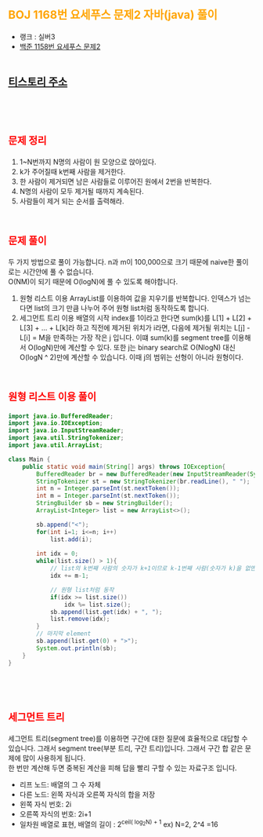 # <span style="color:orange; font-size:17pt; font-weight:bold">BOJ 1168번 요세푸스 문제2 자바(java)  풀이</span>
- 랭크 : 실버3
- [백준 1158번 요세푸스 문제2](https://www.acmicpc.net/problem/1168)
<br><br>

## [티스토리 주소](https://hoho325.tistory.com/)
<br><br>

# <span style="color: red; font-size:15pt">문제 정리</span>
1. 1~N번까지 N명의 사람이 원 모양으로 앉아있다.
2. k가 주어질때 k번째 사람을 제거한다.
3. 한 사람이 제거되면 남은 사람들로 이루어진 원에서 2번을 반복한다.
4. N명의 사람이 모두 제거될 때까지 계속된다.
5. 사람들이 제거 되는 순서를 출력해라.
<br><br>

# <span style="color: red; font-size:15pt">문제 풀이</span>
두 가지 방법으로 풀이 가능합니다. n과 m이 100,000으로 크기 때문에 naive한 풀이로는 시간안에 풀 수 없습니다.  
O(NM)이 되기 때문에 O(logN)에 풀 수 있도록 해야합니다.  
1. 원형 리스트 이용
    ArrayList를 이용하여 값을 지우기를 반복합니다.
    인덱스가 넘는 다면 list의 크기 만큼 나누어 주어 원형 list처럼 동작하도록 합니다.
2. 세그먼트 트리 이용
    배열의 시작 index를 1이라고 한다면 sum(k)를 L[1] + L[2] + L[3] + ... + L[k]라 하고
    직전에 제거된 위치가 i라면, 다음에 제거될 위치는 L[j] - L[i] = M을 만족하는 가장 작은 j 입니다.
    이떄 sum(k)를 segment tree를 이용해서 O(logN)만에 계산할 수 있다.
    또한 j는 binary search로 O(NlogN) 대신 O(logN ^ 2)만에 계산할 수 있습니다.
    이때 j의 범위는 선형이 아니라 원형이다.
<br><br>

# <span style="color: red; font-size:15pt">원형 리스트 이용 풀이</span>
```java
import java.io.BufferedReader;
import java.io.IOException;
import java.io.InputStreamReader;
import java.util.StringTokenizer;
import java.util.ArrayList;

class Main {
	public static void main(String[] args) throws IOException{
		BufferedReader br = new BufferedReader(new InputStreamReader(System.in));
		StringTokenizer st = new StringTokenizer(br.readLine(), " ");
		int n = Integer.parseInt(st.nextToken());
		int m = Integer.parseInt(st.nextToken());
		StringBuilder sb = new StringBuilder();
		ArrayList<Integer> list = new ArrayList<>();

		sb.append("<");
		for(int i=1; i<=n; i++)
			list.add(i);
		
		int idx = 0;
		while(list.size() > 1){
			// list의 k번째 사람의 숫자가 k+1이므로 k-1번째 사람(숫자가 k)을 없앤다.
			idx += m-1;

			// 원형 list처럼 동작
			if(idx >= list.size())
				idx %= list.size();
			sb.append(list.get(idx) + ", ");
			list.remove(idx);
		}
		// 마지막 element
		sb.append(list.get(0) + ">");
		System.out.println(sb);
	}
}
```
<br><br>

# <span style="color: red; font-size:15pt">세그먼트 트리</span>
세그먼트 트리(segment tree)를 이용하면 구간에 대한 질문에 효율적으로 대답할 수 있습니다.  그래서 segment tree(부분 트리, 구간 트리)입니다.
그래서 구간 합 같은 문제에 많이 사용하게 됩니다.  
한 번만 계산해 두면 중복된 계산을 피해 답을 빨리 구할 수 있는 자료구조 입니다.
- 리프 노드: 배열의 그 수 자체
- 다른 노드: 왼쪽 자식과 오른쪽 자식의 합을 저장
- 왼쪽 자식 번호: 2i
- 오른쪽 자식의 번호: 2i+1
- 일차원 배열로 표현, 배열의 길이 : 2<sup>ceil( log<sub>2</sub>N) + 1</sup> ex) N=2, 2^4 =16
